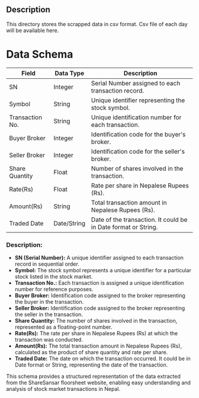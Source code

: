## Description

This directory stores the scrapped data in csv format.
Csv file of each day will be available here.

# Data Schema

| Field           | Data Type   | Description                                                    |
| --------------- | ----------- | -------------------------------------------------------------- |
| SN              | Integer     | Serial Number assigned to each transaction record.             |
| Symbol          | String      | Unique identifier representing the stock symbol.               |
| Transaction No. | String      | Unique identification number for each transaction.             |
| Buyer Broker    | Integer     | Identification code for the buyer's broker.                    |
| Seller Broker   | Integer     | Identification code for the seller's broker.                   |
| Share Quantity  | Float       | Number of shares involved in the transaction.                  |
| Rate(Rs)        | Float       | Rate per share in Nepalese Rupees (Rs).                        |
| Amount(Rs)      | String      | Total transaction amount in Nepalese Rupees (Rs).              |
| Traded Date     | Date/String | Date of the transaction. It could be in Date format or String. |

### Description:

- **SN (Serial Number):** A unique identifier assigned to each transaction record in sequential order.
- **Symbol:** The stock symbol represents a unique identifier for a particular stock listed in the stock market.
- **Transaction No.:** Each transaction is assigned a unique identification number for reference purposes.
- **Buyer Broker:** Identification code assigned to the broker representing the buyer in the transaction.
- **Seller Broker:** Identification code assigned to the broker representing the seller in the transaction.
- **Share Quantity:** The number of shares involved in the transaction, represented as a floating-point number.
- **Rate(Rs):** The rate per share in Nepalese Rupees (Rs) at which the transaction was conducted.
- **Amount(Rs):** The total transaction amount in Nepalese Rupees (Rs), calculated as the product of share quantity and rate per share.
- **Traded Date:** The date on which the transaction occurred. It could be in Date format or String, representing the date of the transaction.

This schema provides a structured representation of the data extracted from the ShareSansar floorsheet website, enabling easy understanding and analysis of stock market transactions in Nepal.
